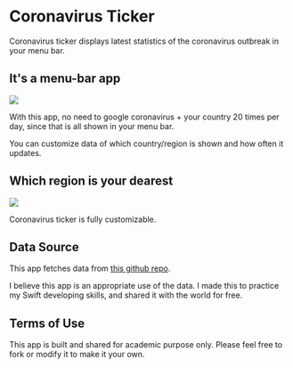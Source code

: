 # Coronavirus Ticker

Coronavirus ticker displays latest statistics of the coronavirus outbreak in your menu bar.

## It's a menu-bar app

<image src="docs/ScreenShots/ScreenShot_1.png" />

With this app, no need to google coronavirus + your country 20 times per day, since that is all shown in your menu bar.

You can customize data of which country/region is shown and how often it updates.

## Which region is your dearest

<image src="docs/ScreenShots/ScreenShot_2.png" />

Coronavirus ticker is fully customizable.

## Data Source

This app fetches data from [this github repo](https://github.com/CSSEGISandData/COVID-19).

I believe this app is an appropriate use of the data. I made this to practice my Swift developing skills, and shared it with the world for free.

## Terms of Use

This app is built and shared for academic purpose only. Please feel free to fork or modify it to make it your own.
